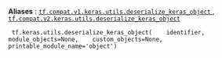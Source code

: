 **Aliases** : [ `tf.compat.v1.keras.utils.deserialize_keras_object` ](/api_docs/python/tf/keras/utils/deserialize_keras_object), [ `tf.compat.v2.keras.utils.deserialize_keras_object` ](/api_docs/python/tf/keras/utils/deserialize_keras_object)

```
 tf.keras.utils.deserialize_keras_object(    identifier,    module_objects=None,    custom_objects=None,    printable_module_name='object') 
```

